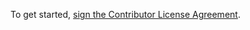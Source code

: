 To get started, <a href="https://www.clahub.com/agreements/SettleIt/SettleItOrg">sign the Contributor License Agreement</a>.
